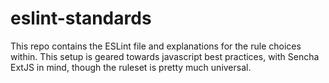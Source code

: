 # eslint-standards
This repo contains the ESLint file and explanations for the rule choices within. This setup is geared towards javascript best practices, with Sencha ExtJS in mind, though the ruleset is pretty much universal. 
